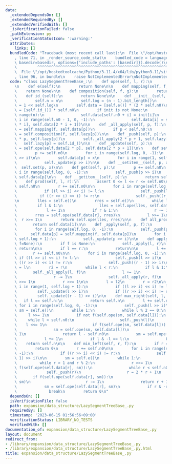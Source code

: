 ```yaml
---
data:
  _extendedDependsOn: []
  _extendedRequiredBy: []
  _extendedVerifiedWith: []
  _isVerificationFailed: false
  _pathExtension: py
  _verificationStatusIcon: ':warning:'
  attributes:
    links: []
  bundledCode: "Traceback (most recent call last):\n  File \"/opt/hostedtoolcache/Python/3.11.4/x64/lib/python3.11/site-packages/onlinejudge_verify/documentation/build.py\"\
    , line 71, in _render_source_code_stat\n    bundled_code = language.bundle(stat.path,\
    \ basedir=basedir, options={'include_paths': [basedir]}).decode()\n          \
    \         ^^^^^^^^^^^^^^^^^^^^^^^^^^^^^^^^^^^^^^^^^^^^^^^^^^^^^^^^^^^^^^^^^^^^^^^^^^^^^^^^^\n\
    \  File \"/opt/hostedtoolcache/Python/3.11.4/x64/lib/python3.11/site-packages/onlinejudge_verify/languages/python.py\"\
    , line 96, in bundle\n    raise NotImplementedError\nNotImplementedError\n"
  code: "class LazySegmentTreeBase_:\n    def ope(self, l, r):\n        return None\n\
    \n    def e(self):\n        return None\n\n    def mapping(self, f, x):\n    \
    \    return None\n\n    def composition(self, f, g):\n        return None\n\n\
    \    def id_(self):\n        return None\n\n    def __init__(self, n, init=None):\n\
    \        self.n = n\n        self.log = (n - 1).bit_length()\n        self.n0\
    \ = 1 << self.log\n        self.data = [self.e()] * (2 * self.n0)\n        self.lazy\
    \ = [self.id_()] * self.n0\n        if init is not None:\n            for i in\
    \ range(n):\n                self.data[self.n0 + i] = init[i]\n            for\
    \ i in range(self.n0 - 1, 0, -1):\n                self.data[i] = self.ope(self.data[2\
    \ * i], self.data[2 * i + 1])\n\n    def _all_apply(self, p, f):\n        self.data[p]\
    \ = self.mapping(f, self.data[p])\n        if p < self.n0:\n            self.lazy[p]\
    \ = self.composition(f, self.lazy[p])\n\n    def _push(self, p):\n        self._all_apply(2\
    \ * p, self.lazy[p])\n        self._all_apply(2 * p + 1, self.lazy[p])\n     \
    \   self.lazy[p] = self.id_()\n\n    def _update(self, p):\n        self.data[p]\
    \ = self.ope(self.data[2 * p], self.data[2 * p + 1])\n\n    def set(self, p, x):\n\
    \        p += self.n0\n        for i in range(self.log, 0, -1):\n            self._push(p\
    \ >> i)\n\n        self.data[p] = x\n        for i in range(1, self.log + 1):\n\
    \            self._update(p >> i)\n\n    def __setitem__(self, p, x):\n      \
    \  self.set(p, x)\n\n    def get(self, p):\n        p += self.n0\n        for\
    \ i in range(self.log, 0, -1):\n            self._push(p >> i)\n        return\
    \ self.data[p]\n\n    def __getitem__(self, p):\n        return self.get(p)\n\n\
    \    def prod(self, l, r):\n        assert 0 <= l <= r <= self.n0\n        l +=\
    \ self.n0\n        r += self.n0\n\n        for i in range(self.log, 0, -1):\n\
    \            if ((l >> i) << i) != l:\n                self._push(l >> i)\n  \
    \          if ((r >> i) << i) != r:\n                self._push((r - 1) >> i)\n\
    \n        lles = self.e()\n        rres = self.e()\n        while l < r:\n   \
    \         if l & 1:\n                lles = self.ope(lles, self.data[l])\n   \
    \             l += 1\n            if r & 1:\n                r -= 1\n        \
    \        rres = self.ope(self.data[r], rres)\n            l >>= 1\n          \
    \  r >>= 1\n        return self.ope(lles, rres)\n\n    def all_prod(self):\n \
    \       return self.data[1]\n\n    def _apply(self, p, f):\n        p += self.n0\n\
    \        for i in range(self.log, 0, -1):\n            self._push(p >> i)\n  \
    \      self.data[p] = self.mapping(f, self.data[p])\n        for i in range(1,\
    \ self.log + 1):\n            self._update(p >> i)\n\n    def apply(self, l, r,\
    \ f=None):\n        if f is None:\n            self._apply(l, r)\n           \
    \ return\n\n        if l == r:\n            return\n\n        l += self.n0\n \
    \       r += self.n0\n\n        for i in range(self.log, 0, -1):\n           \
    \ if ((l >> i) << i) != l:\n                self._push(l >> i)\n            if\
    \ ((r >> i) << i) != r:\n                self._push((r - 1) >> i)\n\n        l2\
    \ = l\n        r2 = r\n        while l < r:\n            if l & 1:\n         \
    \       self._all_apply(l, f)\n                l += 1\n            if r & 1:\n\
    \                r -= 1\n                self._all_apply(r, f)\n            l\
    \ >>= 1\n            r >>= 1\n\n        l = l2\n        r = r2\n\n        for\
    \ i in range(1, self.log + 1):\n            if ((l >> i) << i) != l:\n       \
    \         self._update(l >> i)\n            if ((r >> i) << i) != r:\n       \
    \         self._update((r - 1) >> i)\n\n    def max_right(self, l, f):\n     \
    \   if l == self.n:\n            return self.n\n        l += self.n0\n       \
    \ for i in range(self.log, 0, -1):\n            self._push(l >> i)\n\n       \
    \ sm = self.e()\n        while 1:\n            while l % 2 == 0:\n           \
    \     l >>= 1\n            if not f(self.ope(sm, self.data[l])):\n           \
    \     while l < self.n0:\n                    self._push(l)\n                \
    \    l <<= 1\n                    if f(self.ope(sm, self.data[l])):\n        \
    \                sm = self.ope(sm, self.data[l])\n                        l +=\
    \ 1\n                return l - self.n0\n            sm = self.ope(sm, self.data[l])\n\
    \            l += 1\n            if l & -l == l:\n                break\n    \
    \    return self.n\n\n    def min_left(self, r, f):\n        if r == 0:\n    \
    \        return 0\n        r += self.n0\n\n        for i in range(self.log, 0,\
    \ -1):\n            if ((r >> i) << i) != r:\n                self._push((r -\
    \ 1) >> i)\n\n        sm = self.e()\n        while 1:\n            r -= 1\n  \
    \          while r > 1 and r % 2:\n                r >>= 1\n            if not\
    \ f(self.ope(self.data[r], sm)):\n                while r < self.n0:\n       \
    \             self._push(r)\n                    r = 2 * r + 1\n             \
    \       if f(self.ope(self.data[r], sm)):\n                        sm = self.ope(self.data[r],\
    \ sm)\n                        r -= 1\n                return r + 1 - self.n0\n\
    \            sm = self.ope(self.data[r], sm)\n            if r & -r == r:\n  \
    \              break\n        return 0\n"
  dependsOn: []
  isVerificationFile: false
  path: expansion/data_structure/LazySegmentTreeBase_.py
  requiredBy: []
  timestamp: '2023-06-15 01:56:56+09:00'
  verificationStatus: LIBRARY_NO_TESTS
  verifiedWith: []
documentation_of: expansion/data_structure/LazySegmentTreeBase_.py
layout: document
redirect_from:
- /library/expansion/data_structure/LazySegmentTreeBase_.py
- /library/expansion/data_structure/LazySegmentTreeBase_.py.html
title: expansion/data_structure/LazySegmentTreeBase_.py
---
```

